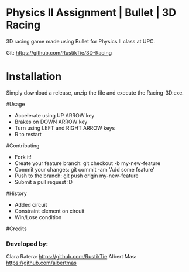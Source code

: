 # Physics II Assignment | Bullet | 3D Racing
3D racing game made using Bullet for Physics II class at UPC.

Git: https://github.com/RustikTie/3D-Racing

# Installation 
Simply download a release, unzip the file and execute the Racing-3D.exe. 

#Usage
- Accelerate using UP ARROW key
- Brakes on DOWN ARROW key
- Turn using LEFT and RIGHT ARROW keys
- R to restart

#Contributing 
- Fork it!
- Create your feature branch: git checkout -b my-new-feature
- Commit your changes: git commit -am 'Add some feature'
- Push to the branch: git push origin my-new-feature
- Submit a pull request :D

#History
- Added circuit
- Constraint element on circuit
- Win/Lose condition

#Credits
### Developed by: 
Clara Ratera: https://github.com/RustikTie
Albert Mas: https://github.com/albertmas
